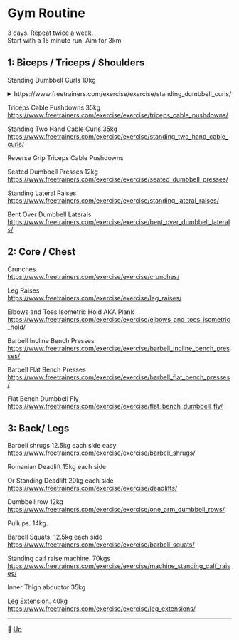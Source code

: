 # Gym Routine

3 days. Repeat twice a week.  
Start with a 15 minute run. Aim for 3km

## 1: Biceps / Triceps / Shoulders

Standing Dumbbell Curls 10kg  
<details>
<summary>https://www.freetrainers.com/exercise/exercise/standing_dumbbell_curls/</summary>
<blockquote cite="https://www.freetrainers.com/exercise/exercise/standing_dumbbell_curls/" style="padding-top:2px;padding-bottom:2px;">
	<section>
		<img src="" width="16" height="16">
		<i>www.freetrainers.com</i>
	</section>
	<section>
		<a href="https://www.freetrainers.com/exercise/exercise/standing_dumbbell_curls/">
			<b>Standing Dumbbell Curls - Exercise Technique & Definition - FreeTrainers.com</b>
		</a>
	</section>
	<section>
		Complete 
  Standing Dumbbell Curls exercise description, benefits, function and proper movement execution details.
	</section>
	<section>
		<img src="https://www.freetrainers.com/image/p/gquRzI5jGiWcDMM9z6-2gz0TeNxGatqLcwW2lyhN3QA=.png">
	</section>
</blockquote>
</details>

Triceps Cable Pushdowns 35kg  
https://www.freetrainers.com/exercise/exercise/triceps_cable_pushdowns/

Standing Two Hand Cable Curls 35kg  
https://www.freetrainers.com/exercise/exercise/standing_two_hand_cable_curls/

Reverse Grip Triceps Cable Pushdowns  

Seated Dumbbell Presses 12kg  
https://www.freetrainers.com/exercise/exercise/seated_dumbbell_presses/

Standing Lateral Raises  
https://www.freetrainers.com/exercise/exercise/standing_lateral_raises/

Bent Over Dumbbell Laterals  
https://www.freetrainers.com/exercise/exercise/bent_over_dumbbell_laterals/


## 2: Core / Chest

Crunches  
https://www.freetrainers.com/exercise/exercise/crunches/

Leg Raises  
https://www.freetrainers.com/exercise/exercise/leg_raises/

Elbows and Toes Isometric Hold AKA Plank  
https://www.freetrainers.com/exercise/exercise/elbows_and_toes_isometric_hold/

Barbell Incline Bench Presses  
https://www.freetrainers.com/exercise/exercise/barbell_incline_bench_presses/

Barbell Flat Bench Presses  
https://www.freetrainers.com/exercise/exercise/barbell_flat_bench_presses/

Flat Bench Dumbbell Fly  
https://www.freetrainers.com/exercise/exercise/flat_bench_dumbbell_fly/

## 3: Back/ Legs

Barbell shrugs 12.5kg each side  easy  
https://www.freetrainers.com/exercise/exercise/barbell_shrugs/

Romanian Deadlift 15kg each side 

Or Standing Deadlift 20kg each side  
https://www.freetrainers.com/exercise/exercise/deadlifts/

Dumbbell row 12kg  
https://www.freetrainers.com/exercise/exercise/one_arm_dumbbell_rows/

Pullups. 14kg.

Barbell Squats. 12.5kg each side  
https://www.freetrainers.com/exercise/exercise/barbell_squats/

Standing calf raise machine. 70kgs  
https://www.freetrainers.com/exercise/exercise/machine_standing_calf_raises/

Inner Thigh abductor 35kg

Leg Extension. 40kg
https://www.freetrainers.com/exercise/exercise/leg_extensions/

---
🔺 [Up](../index.md)